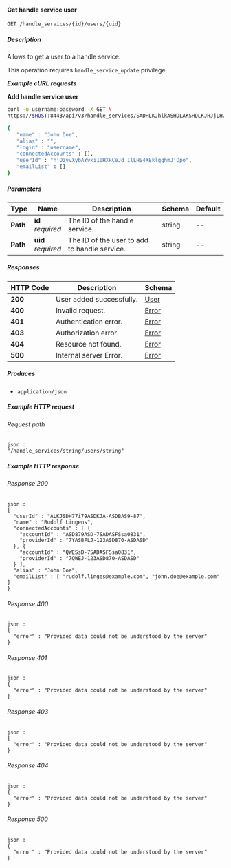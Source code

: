 
<a name="get_handle_service_user"></a>
#### Get handle service user
```
GET /handle_services/{id}/users/{uid}
```


##### Description
Allows to get a user to a handle service.

This operation requires `handle_service_update` privilege.

***Example cURL requests***

**Add handle service user**
```bash
curl -u username:password -X GET \
https://$HOST:8443/api/v3/handle_services/SADHLKJhlkASHDLAKSHDLKJHJjLH/users/njOzyvXybAYvki10HXRCeJd_IlLHS4XEklgghmJjDpo

{
   "name" : "John Doe",
   "alias" : "",
   "login" : "username",
   "connectedAccounts" : [],
   "userId" : "njOzyvXybAYvki10HXRCeJd_IlLHS4XEklgghmJjDpo",
   "emailList" : []
}
```


##### Parameters

|Type|Name|Description|Schema|Default|
|---|---|---|---|---|
|**Path**|**id**  <br>*required*|The ID of the handle service.|string|--|
|**Path**|**uid**  <br>*required*|The ID of the user to add to handle service.|string|--|


##### Responses

|HTTP Code|Description|Schema|
|---|---|---|
|**200**|User added successfully.|[User](../definitions/User.md#user)|
|**400**|Invalid request.|[Error](../definitions/Error.md#error)|
|**401**|Authentication error.|[Error](../definitions/Error.md#error)|
|**403**|Authorization error.|[Error](../definitions/Error.md#error)|
|**404**|Resource not found.|[Error](../definitions/Error.md#error)|
|**500**|Internal server Error.|[Error](../definitions/Error.md#error)|


##### Produces

* `application/json`


##### Example HTTP request

###### Request path
```
json :
"/handle_services/string/users/string"
```


##### Example HTTP response

###### Response 200
```
json :
{
  "userId" : "ALKJSDH77i79ASDKJA-ASDBAS9-87",
  "name" : "Rudolf Lingens",
  "connectedAccounts" : [ {
    "accountId" : "ASD879ASD-7SADASFSsa0831",
    "providerId" : "7YASBFLJ-123ASD870-ASDASD"
  }, {
    "accountId" : "QWESsD-7SADASFSsa0831",
    "providerId" : "7QWEJ-123ASD870-ASDASD"
  } ],
  "alias" : "John Doe",
  "emailList" : [ "rudolf.linges@example.com", "john.doe@example.com" ]
}
```


###### Response 400
```
json :
{
  "error" : "Provided data could not be understood by the server"
}
```


###### Response 401
```
json :
{
  "error" : "Provided data could not be understood by the server"
}
```


###### Response 403
```
json :
{
  "error" : "Provided data could not be understood by the server"
}
```


###### Response 404
```
json :
{
  "error" : "Provided data could not be understood by the server"
}
```


###### Response 500
```
json :
{
  "error" : "Provided data could not be understood by the server"
}
```




